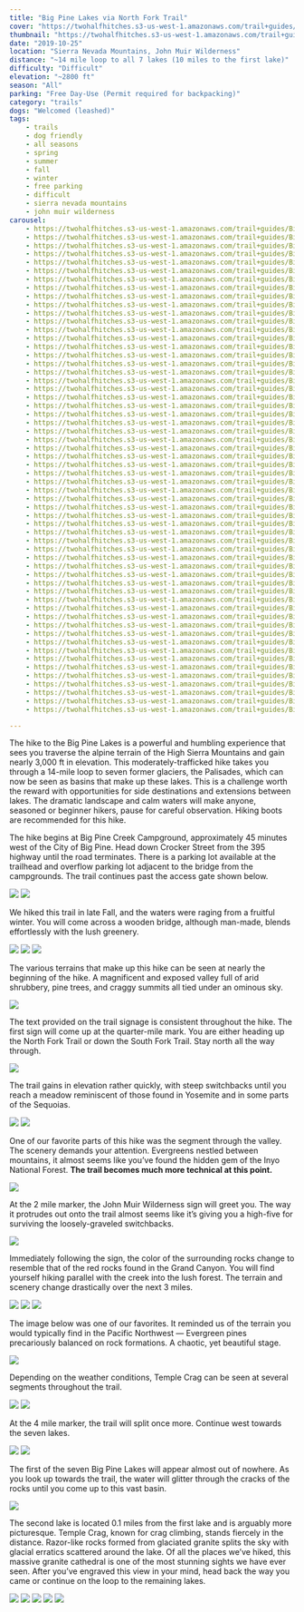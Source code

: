 ```yaml
---
title: "Big Pine Lakes via North Fork Trail"
cover: "https://twohalfhitches.s3-us-west-1.amazonaws.com/trail+guides/Big+Pine+Lakes/IMG_1205.jpeg"
thumbnail: "https://twohalfhitches.s3-us-west-1.amazonaws.com/trail+guides/Big+Pine+Lakes/thumbnail.jpeg"
date: "2019-10-25"
location: "Sierra Nevada Mountains, John Muir Wilderness"
distance: "~14 mile loop to all 7 lakes (10 miles to the first lake)"
difficulty: "Difficult"
elevation: "~2800 ft"
season: "All"
parking: "Free Day-Use (Permit required for backpacking)"
category: "trails"
dogs: "Welcomed (leashed)"
tags:
    - trails
    - dog friendly
    - all seasons
    - spring
    - summer
    - fall
    - winter
    - free parking
    - difficult
    - sierra nevada mountains
    - john muir wilderness
carousel:
    - https://twohalfhitches.s3-us-west-1.amazonaws.com/trail+guides/Big+Pine+Lakes/Gallery/IMG_1118.jpeg
    - https://twohalfhitches.s3-us-west-1.amazonaws.com/trail+guides/Big+Pine+Lakes/Gallery/IMG_1119.jpeg
    - https://twohalfhitches.s3-us-west-1.amazonaws.com/trail+guides/Big+Pine+Lakes/Gallery/IMG_1121.jpeg
    - https://twohalfhitches.s3-us-west-1.amazonaws.com/trail+guides/Big+Pine+Lakes/Gallery/IMG_1123.jpeg
    - https://twohalfhitches.s3-us-west-1.amazonaws.com/trail+guides/Big+Pine+Lakes/Gallery/IMG_1124.jpeg
    - https://twohalfhitches.s3-us-west-1.amazonaws.com/trail+guides/Big+Pine+Lakes/Gallery/IMG_1125.jpeg
    - https://twohalfhitches.s3-us-west-1.amazonaws.com/trail+guides/Big+Pine+Lakes/Gallery/IMG_1128.jpeg
    - https://twohalfhitches.s3-us-west-1.amazonaws.com/trail+guides/Big+Pine+Lakes/Gallery/IMG_1129.jpeg
    - https://twohalfhitches.s3-us-west-1.amazonaws.com/trail+guides/Big+Pine+Lakes/Gallery/IMG_1131.jpeg
    - https://twohalfhitches.s3-us-west-1.amazonaws.com/trail+guides/Big+Pine+Lakes/Gallery/IMG_1132.jpeg
    - https://twohalfhitches.s3-us-west-1.amazonaws.com/trail+guides/Big+Pine+Lakes/Gallery/IMG_1134.jpeg
    - https://twohalfhitches.s3-us-west-1.amazonaws.com/trail+guides/Big+Pine+Lakes/Gallery/IMG_1137.jpeg
    - https://twohalfhitches.s3-us-west-1.amazonaws.com/trail+guides/Big+Pine+Lakes/Gallery/IMG_1138.jpeg
    - https://twohalfhitches.s3-us-west-1.amazonaws.com/trail+guides/Big+Pine+Lakes/Gallery/IMG_1139.jpeg
    - https://twohalfhitches.s3-us-west-1.amazonaws.com/trail+guides/Big+Pine+Lakes/Gallery/IMG_1140.jpeg
    - https://twohalfhitches.s3-us-west-1.amazonaws.com/trail+guides/Big+Pine+Lakes/Gallery/IMG_1141.jpeg
    - https://twohalfhitches.s3-us-west-1.amazonaws.com/trail+guides/Big+Pine+Lakes/Gallery/IMG_1144.jpeg
    - https://twohalfhitches.s3-us-west-1.amazonaws.com/trail+guides/Big+Pine+Lakes/Gallery/IMG_1146.jpeg
    - https://twohalfhitches.s3-us-west-1.amazonaws.com/trail+guides/Big+Pine+Lakes/Gallery/IMG_1147.jpeg
    - https://twohalfhitches.s3-us-west-1.amazonaws.com/trail+guides/Big+Pine+Lakes/Gallery/IMG_1148.jpeg
    - https://twohalfhitches.s3-us-west-1.amazonaws.com/trail+guides/Big+Pine+Lakes/Gallery/IMG_1151.jpeg
    - https://twohalfhitches.s3-us-west-1.amazonaws.com/trail+guides/Big+Pine+Lakes/Gallery/IMG_1152.jpeg
    - https://twohalfhitches.s3-us-west-1.amazonaws.com/trail+guides/Big+Pine+Lakes/Gallery/IMG_1155.jpeg
    - https://twohalfhitches.s3-us-west-1.amazonaws.com/trail+guides/Big+Pine+Lakes/Gallery/IMG_1156.jpeg
    - https://twohalfhitches.s3-us-west-1.amazonaws.com/trail+guides/Big+Pine+Lakes/Gallery/IMG_1157.jpeg
    - https://twohalfhitches.s3-us-west-1.amazonaws.com/trail+guides/Big+Pine+Lakes/Gallery/IMG_1158.jpeg
    - https://twohalfhitches.s3-us-west-1.amazonaws.com/trail+guides/Big+Pine+Lakes/Gallery/IMG_1159.jpeg
    - https://twohalfhitches.s3-us-west-1.amazonaws.com/trail+guides/Big+Pine+Lakes/Gallery/IMG_1169.jpeg
    - https://twohalfhitches.s3-us-west-1.amazonaws.com/trail+guides/Big+Pine+Lakes/Gallery/IMG_1170.jpeg
    - https://twohalfhitches.s3-us-west-1.amazonaws.com/trail+guides/Big+Pine+Lakes/Gallery/IMG_1171.jpeg
    - https://twohalfhitches.s3-us-west-1.amazonaws.com/trail+guides/Big+Pine+Lakes/Gallery/IMG_1172.jpeg
    - https://twohalfhitches.s3-us-west-1.amazonaws.com/trail+guides/Big+Pine+Lakes/Gallery/IMG_1174.jpeg
    - https://twohalfhitches.s3-us-west-1.amazonaws.com/trail+guides/Big+Pine+Lakes/Gallery/IMG_1179.jpeg
    - https://twohalfhitches.s3-us-west-1.amazonaws.com/trail+guides/Big+Pine+Lakes/Gallery/IMG_1180.jpeg
    - https://twohalfhitches.s3-us-west-1.amazonaws.com/trail+guides/Big+Pine+Lakes/Gallery/IMG_1182.jpeg
    - https://twohalfhitches.s3-us-west-1.amazonaws.com/trail+guides/Big+Pine+Lakes/Gallery/IMG_1186.jpeg
    - https://twohalfhitches.s3-us-west-1.amazonaws.com/trail+guides/Big+Pine+Lakes/Gallery/IMG_1187.jpeg
    - https://twohalfhitches.s3-us-west-1.amazonaws.com/trail+guides/Big+Pine+Lakes/Gallery/IMG_1189.jpeg
    - https://twohalfhitches.s3-us-west-1.amazonaws.com/trail+guides/Big+Pine+Lakes/Gallery/IMG_1192.jpeg
    - https://twohalfhitches.s3-us-west-1.amazonaws.com/trail+guides/Big+Pine+Lakes/Gallery/IMG_1193.jpeg
    - https://twohalfhitches.s3-us-west-1.amazonaws.com/trail+guides/Big+Pine+Lakes/Gallery/IMG_1194.jpeg
    - https://twohalfhitches.s3-us-west-1.amazonaws.com/trail+guides/Big+Pine+Lakes/Gallery/IMG_1196.jpeg
    - https://twohalfhitches.s3-us-west-1.amazonaws.com/trail+guides/Big+Pine+Lakes/Gallery/IMG_1197.jpeg
    - https://twohalfhitches.s3-us-west-1.amazonaws.com/trail+guides/Big+Pine+Lakes/Gallery/IMG_1198.jpeg
    - https://twohalfhitches.s3-us-west-1.amazonaws.com/trail+guides/Big+Pine+Lakes/Gallery/IMG_1199.jpeg
    - https://twohalfhitches.s3-us-west-1.amazonaws.com/trail+guides/Big+Pine+Lakes/Gallery/IMG_1204.jpeg
    - https://twohalfhitches.s3-us-west-1.amazonaws.com/trail+guides/Big+Pine+Lakes/Gallery/IMG_1206.jpeg
    - https://twohalfhitches.s3-us-west-1.amazonaws.com/trail+guides/Big+Pine+Lakes/Gallery/IMG_1212.jpeg
    - https://twohalfhitches.s3-us-west-1.amazonaws.com/trail+guides/Big+Pine+Lakes/Gallery/IMG_1216.jpeg
    - https://twohalfhitches.s3-us-west-1.amazonaws.com/trail+guides/Big+Pine+Lakes/Gallery/IMG_1217.jpeg
    - https://twohalfhitches.s3-us-west-1.amazonaws.com/trail+guides/Big+Pine+Lakes/Gallery/IMG_1218.jpeg
    - https://twohalfhitches.s3-us-west-1.amazonaws.com/trail+guides/Big+Pine+Lakes/Gallery/IMG_1219.jpeg
    - https://twohalfhitches.s3-us-west-1.amazonaws.com/trail+guides/Big+Pine+Lakes/Gallery/IMG_1221.jpeg
    - https://twohalfhitches.s3-us-west-1.amazonaws.com/trail+guides/Big+Pine+Lakes/Gallery/IMG_1222.jpeg
    - https://twohalfhitches.s3-us-west-1.amazonaws.com/trail+guides/Big+Pine+Lakes/Gallery/IMG_1236.jpeg
    - https://twohalfhitches.s3-us-west-1.amazonaws.com/trail+guides/Big+Pine+Lakes/Gallery/IMG_1237.jpeg
    - https://twohalfhitches.s3-us-west-1.amazonaws.com/trail+guides/Big+Pine+Lakes/Gallery/IMG_1239.jpeg
    - https://twohalfhitches.s3-us-west-1.amazonaws.com/trail+guides/Big+Pine+Lakes/Gallery/IMG_1240.jpeg

---
```


The hike to the Big Pine Lakes is a powerful and humbling experience that sees you traverse the alpine terrain of the High Sierra Mountains and gain nearly 3,000 ft in elevation. This moderately-trafficked hike takes you through a 14-mile loop to seven former glaciers, the Palisades, which can now be seen as basins that make up these lakes. This is a challenge worth the reward with opportunities for side destinations and extensions between lakes. The dramatic landscape and calm waters will make anyone, seasoned or beginner hikers, pause for careful observation. Hiking boots are recommended for this hike.

The hike begins at Big Pine Creek Campground, approximately 45 minutes west of the City of Big Pine. Head down Crocker Street from the 395 highway until the road terminates. There is a parking lot available at the trailhead and overflow parking lot adjacent to the bridge from the campgrounds. The trail continues past the access gate shown below.

![](https://twohalfhitches.s3-us-west-1.amazonaws.com/trail+guides/Big+Pine+Lakes/Content/IMG_1120.jpeg)
![](https://twohalfhitches.s3-us-west-1.amazonaws.com/trail+guides/Big+Pine+Lakes/Content/IMG_1122.jpeg)

We hiked this trail in late Fall, and the waters were raging from a fruitful winter. You will come across a wooden bridge, although man-made, blends effortlessly with the lush greenery.

![](https://twohalfhitches.s3-us-west-1.amazonaws.com/trail+guides/Big+Pine+Lakes/Content/IMG_1166.jpeg)
![](https://twohalfhitches.s3-us-west-1.amazonaws.com/trail+guides/Big+Pine+Lakes/Content/IMG_1163.jpeg)
![](https://twohalfhitches.s3-us-west-1.amazonaws.com/trail+guides/Big+Pine+Lakes/Content/IMG_1133.jpeg)

The various terrains that make up this hike can be seen at nearly the beginning of the hike. A magnificent and exposed valley full of arid shrubbery, pine trees, and craggy summits all tied under an ominous sky.

![](https://twohalfhitches.s3-us-west-1.amazonaws.com/trail+guides/Big+Pine+Lakes/Content/IMG_1142.jpeg)

The text provided on the trail signage is consistent throughout the hike. The first sign will come up at the quarter-mile mark. You are either heading up the North Fork Trail or down the South Fork Trail. Stay north all the way through.

![](https://twohalfhitches.s3-us-west-1.amazonaws.com/trail+guides/Big+Pine+Lakes/Content/IMG_1143.jpeg)

The trail gains in elevation rather quickly, with steep switchbacks until you reach a meadow reminiscent of those found in Yosemite and in some parts of the Sequoias.

![](https://twohalfhitches.s3-us-west-1.amazonaws.com/trail+guides/Big+Pine+Lakes/Content/IMG_1153.jpeg)
![](https://twohalfhitches.s3-us-west-1.amazonaws.com/trail+guides/Big+Pine+Lakes/Content/IMG_1145.jpeg)

One of our favorite parts of this hike was the segment through the valley. The scenery demands your attention. Evergreens nestled between mountains, it almost seems like you’ve found the hidden gem of the Inyo National Forest. **The trail becomes much more technical at this point.**

![](https://twohalfhitches.s3-us-west-1.amazonaws.com/trail+guides/Big+Pine+Lakes/Content/IMG_1154.jpeg)

At the 2 mile marker, the John Muir Wilderness sign will greet you. The way it protrudes out onto the trail almost seems like it’s giving you a high-five for surviving the loosely-graveled switchbacks.

![](https://twohalfhitches.s3-us-west-1.amazonaws.com/trail+guides/Big+Pine+Lakes/Content/IMG_1161.jpeg)

Immediately following the sign, the color of the surrounding rocks change to resemble that of the red rocks found in the Grand Canyon. You will find yourself hiking parallel with the creek into the lush forest. The terrain and scenery change drastically over the next 3 miles.

![](https://twohalfhitches.s3-us-west-1.amazonaws.com/trail+guides/Big+Pine+Lakes/Content/IMG_1162.jpeg)
![](https://twohalfhitches.s3-us-west-1.amazonaws.com/trail+guides/Big+Pine+Lakes/Content/IMG_1164.jpeg)
![](https://twohalfhitches.s3-us-west-1.amazonaws.com/trail+guides/Big+Pine+Lakes/Content/IMG_1165.jpeg)

The image below was one of our favorites. It reminded us of the terrain you would typically find in the Pacific Northwest — Evergreen pines precariously balanced on rock formations. A chaotic, yet beautiful stage.

![](https://twohalfhitches.s3-us-west-1.amazonaws.com/trail+guides/Big+Pine+Lakes/Content/IMG_1167.jpeg)

Depending on the weather conditions, Temple Crag can be seen at several segments throughout the trail.

![](https://twohalfhitches.s3-us-west-1.amazonaws.com/trail+guides/Big+Pine+Lakes/Content/IMG_1168.jpeg)
![](https://twohalfhitches.s3-us-west-1.amazonaws.com/trail+guides/Big+Pine+Lakes/Content/IMG_1173.jpeg)

At the 4 mile marker, the trail will split once more. Continue west towards the seven lakes.

![](https://twohalfhitches.s3-us-west-1.amazonaws.com/trail+guides/Big+Pine+Lakes/Content/IMG_1175.jpeg)
![](https://twohalfhitches.s3-us-west-1.amazonaws.com/trail+guides/Big+Pine+Lakes/Content/IMG_1176.jpeg)

The first of the seven Big Pine Lakes will appear almost out of nowhere. As you look up towards the trail, the water will glitter through the cracks of the rocks until you come up to this vast basin.

![](https://twohalfhitches.s3-us-west-1.amazonaws.com/trail+guides/Big+Pine+Lakes/Content/IMG_1181.jpeg)

The second lake is located 0.1 miles from the first lake and is arguably more picturesque. Temple Crag, known for crag climbing, stands fiercely in the distance. Razor-like rocks formed from glaciated granite splits the sky with glacial erratics scattered around the lake. Of all the places we’ve hiked, this massive granite cathedral is one of the most stunning sights we have ever seen. After you’ve engraved this view in your mind, head back the way you came or continue on the loop to the remaining lakes.

![](https://twohalfhitches.s3-us-west-1.amazonaws.com/trail+guides/Big+Pine+Lakes/Content/IMG_1203.jpeg)
![](https://twohalfhitches.s3-us-west-1.amazonaws.com/trail+guides/Big+Pine+Lakes/Content/IMG_1210.jpeg)
![](https://twohalfhitches.s3-us-west-1.amazonaws.com/trail+guides/Big+Pine+Lakes/Content/IMG_1201.jpeg)
![](https://twohalfhitches.s3-us-west-1.amazonaws.com/trail+guides/Big+Pine+Lakes/Content/IMG_1216.jpeg)
![](https://twohalfhitches.s3-us-west-1.amazonaws.com/trail+guides/Big+Pine+Lakes/Content/IMG_1220.jpeg)
